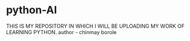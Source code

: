 # python-AI
THIS IS MY REPOSITORY IN WHICH I WILL BE UPLOADING MY WORK OF LEARNING PYTHON.
author - chinmay borole
